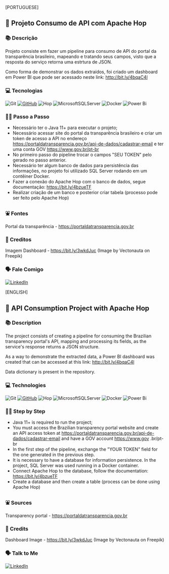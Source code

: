 
[PORTUGUESE]

## 🚀 Projeto Consumo de API com Apache Hop

### 📚 Descrição

Projeto consiste em fazer um pipeline para consumo de API do portal da transparência brasileiro, mapeando e tratando seus campos, visto que a resposta do serviço retorna uma estrtura de JSON.

Como forma de demonstrar os dados extraídos, foi criado um dashboard em Power BI que pode ser acessado neste link: http://bit.ly/4bqaC4l

### 💻 Tecnologias

![Git](https://img.shields.io/badge/GIT-E44C30?style=for-the-badge&logo=git&logoColor=white) [![GitHub](https://img.shields.io/badge/GitHub-100000?style=for-the-badge&logo=github&logoColor=white)](https://github.com/rafael-r-amancio) ![Hop](https://img.shields.io/badge/Hop-white?style=for-the-badge&logo=hop&logoColor=blue) ![MicrosoftSQLServer](https://img.shields.io/badge/Microsoft%20SQL%20Server-CC2927?style=for-the-badge&logo=microsoft%20sql%20server&logoColor=white) ![Docker](https://img.shields.io/badge/docker-%230db7ed.svg?style=for-the-badge&logo=docker&logoColor=white) ![Power Bi](https://img.shields.io/badge/power_bi-F2C811?style=for-the-badge&logo=powerbi&logoColor=black)

### 🚶‍♀️ Passo a Passo

- Necessário ter o Java 11+ para executar o projeto;
- Necessário acessar site do portal da transparência brasileiro e criar um token de acesso a API no endereço https://portaldatransparencia.gov.br/api-de-dados/cadastrar-email e ter uma conta GOV https://www.gov.br/pt-br
- No primeiro passo do pipeline trocar o campos "SEU TOKEN" pelo gerado no passo anterior.
- Necessário ter algum banco de dados para persistência das informações, no projeto foi utilizado SQL Server rodando em um contêiner Docker.
- Fazer a conexão do Apache Hop com o banco de dados, segue documentação: https://bit.ly/4bzueTF
- Realizar criação de um banco e posterior criar tabela (processo pode ser feito pelo Apache Hop)

### ⛲ Fontes

Portal da transparência - https://portaldatransparencia.gov.br

### 💱 Creditos

Imagem Dashboard - https://bit.ly/3wkdJuc (Image by Vectonauta on Freepik)

### 🗣 Fale Comigo

[![LinkedIn](https://img.shields.io/badge/linkedin-%230077B5.svg?style=for-the-badge&logo=linkedin&logoColor=white)](https://www.linkedin.com/in/rafael-ribeiro-amancio/)

[ENGLISH]

## 🚀 API Consumption Project with Apache Hop

### 📚 Description

The project consists of creating a pipeline for consuming the Brazilian transparency portal's API, mapping and processing its fields, as the service's response returns a JSON structure.

As a way to demonstrate the extracted data, a Power BI dashboard was created that can be accessed at this link: http://bit.ly/4bqaC4l

Data dictionary is present in the repository.

### 💻 Technologies

![Git](https://img.shields.io/badge/GIT-E44C30?style=for-the-badge&logo=git&logoColor=white) [![GitHub](https://img.shields.io/badge/GitHub-100000?style=for-the-badge&logo=github&logoColor=white)](https://github.com/rafael-r-amancio) ![Hop](https://img.shields.io/badge/Hop-white?style=for-the-badge&logo=hop&logoColor=blue) ![MicrosoftSQLServer](https://img.shields.io/badge/Microsoft%20SQL%20Server-CC2927?style=for-the-badge&logo=microsoft%20sql%20server&logoColor=white) ![Docker](https://img.shields.io/badge/docker-%230db7ed.svg?style=for-the-badge&logo=docker&logoColor=white) ![Power Bi](https://img.shields.io/badge/power_bi-F2C811?style=for-the-badge&logo=powerbi&logoColor=black)

### 🚶‍♀️ Step by Step

- Java 11+ is required to run the project;
- You must access the Brazilian transparency portal website and create an API access token at https://portaldatransparencia.gov.br/api-de-dados/cadastrar-email and have a GOV account https://www.gov .br/pt-br
- In the first step of the pipeline, exchange the "YOUR TOKEN" field for the one generated in the previous step.
- It is necessary to have a database for information persistence. In the project, SQL Server was used running in a Docker container.
- Connect Apache Hop to the database, follow the documentation: https://bit.ly/4bzueTF
- Create a database and then create a table (process can be done using Apache Hop)

### ⛲ Sources

Transparency portal - https://portaldatransparencia.gov.br

### 💱 Credits

Dashboard Image - https://bit.ly/3wkdJuc (Image by Vectonauta on Freepik)

### 🗣 Talk to Me

[![LinkedIn](https://img.shields.io/badge/linkedin-%230077B5.svg?style=for-the-badge&logo=linkedin&logoColor=white)](https://www.linkedin.com/in/rafael-ribeiro-amancio/)
